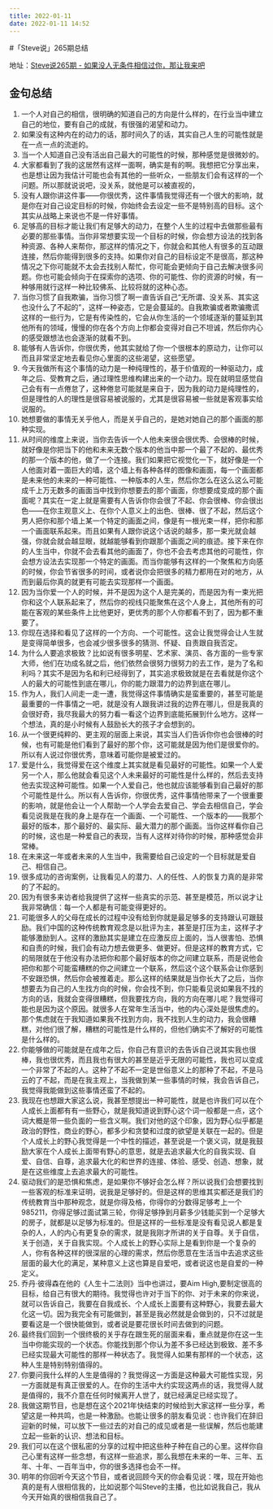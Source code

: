 ```yaml
---
title: 2022-01-11
date: 2022-01-11 14:52
---
```


#「Steve说」265期总结

地址：[Steve说265期 - 如果没人无条件相信过你，那让我来吧](https://www.xiaoyuzhoufm.com/episode/61cd67cb64892d00475472e4)

## 金句总结
1. 一个人对自己的相信，很明确的知道自己的方向是什么样的，在行业当中建立自己的地位，要有自己的成就，有很强的渴望和动力。
2. 如果没有这种内在的动力的话，那时间久了的话，其实自己人生的可能性就是在一点一点的流逝的。
3. 当一个人知道自己没有活出自己最大的可能性的时候，那种感觉是很微妙的。
4. 大家都看到了我的这居然有这样一面啊，确实是有的啊。我想把它分享出来，也是想让因为我估计可能也会有其他的一些听众，一些朋友们会有这样的一个问题。所以那就说说吧，没关系，就他是可以被直视的，
5. 没有人跟你讲这件事——你很优秀，这件事情我觉得还有一个很大的影响，就是你在对自己设定目标的时候，你始终会去设定一些不是特别高的目标。这个其实从战略上来说也不是一件好事情。
6. 足够高的目标才能让我们有足够大的动力，在整个人生的过程中去做那些最有必要的那些事情。当你非常想要实现一个目标的时候，你会想方设法的找到各种资源、各种人来帮你，那这样的情况之下，你就会和其他人有很多的互动跟连接，然后你能得到很多的支持。如果你对自己的目标设定不是很高，那这种情况之下你可能就不太会去找别人帮忙，你可能会更倾向于自己去解决很多问题。你也可能会倾向于在探索你的选项、你的可能性、你的资源的时候，有一种够用就行这样一种比较佛系、比较将就的这种心态。
7. 当你习惯了自我欺骗，当你习惯了啊一直告诉自己“无所谓、没关系、其实这也没什么了不起的”，这样一种姿态，它是会蔓延的。自我欺骗或者欺骗撒谎这样的一些行为，它是有传染性的，它会从你生活的一个领域逐渐的蔓延到其他所有的领域，慢慢的你在各个方向上你都会变得对自己不坦诚，然后你内心的感受跟想法也会逐渐的就看不到。
8. 能够有人告诉你，你很优秀，他其实就给了你一个很根本的原动力，让你可以而且非常坚定地去看见你心里面的这些渴望，这些愿望。
9. 今天我做所有这个事情的动力是一种纯理性的，基于价值观的一种驱动力，成年之后、受教育之后，通过理性思维构建出来的一个动力。现在就明显感觉自己会有有一点倦怠了，这种倦怠可能就是来自于，因为我的动力是纯理性的，但是理性的人的理性是很容易被说服的，尤其是很容易被一些就是客观事实给说服的。
10. 她想要做的事情无关乎他人，而是关乎自己的，是她对她自己的那个画面的那种实现。
11. 从时间的维度上来说，当你去告诉一个人他未来很会很优秀、会很棒的时候，就好像是你把当下的他和未来无数个版本的他当中那一个最了不起的、最优秀的那一个版本的他，做了一个连接。我们如果把它视觉化一下，就好像是一个人他面对着一面巨大的墙，这个墙上有各种各样的图像和画面，每一个画面都是未来他的未来的一种可能性、一种版本的人生，然后你怎么在这么这么可能成千上万无数多的画面当中找到你想要去的那个画面，你想要成变成的那个画面呢？其实在一定上就是需要有人告诉你你会很了不起、你会很棒、你会很出色——在你主观意义上、在你个人意义上的出色、很棒、很了不起，然后这个男人把你和那个墙上某一个特定的画面之间，像是有一根光束一样，把你和那一个画面联系起来。而且如果有人跟你说这个话说的越多，那一束光就会越强，你就会就会越显眼，就越能够看到你跟那个画面之间的痕迹。接下来在你的人生当中，你就不会去看其他的画面了，你也不会去考虑其他的可能性，你会想方设法去实现那一个特定的画面。而当你能够有这样的一个聚焦和方向感的时候，你会节省很多的时间，或者说你会把很多的精力都用在对的地方，从而到最后你真的就更有可能去实现那样一个画面。
12. 因为当你爱一个人的时候，并不是因为这个人是完美的，而是因为有一束光把你和这个人联系起来了，然后你的视线只能聚焦在这个人身上，其他所有的可能在客观的某些条件上比他更好，更优秀的那个人你都看不到了，因为都不重要了。
13. 你现在选择和看见了这样的一个方向、一个可能性。这会让我觉得会让人生就是变得简单很多，也会减少很多很多的猜测、怀疑、自责跟自我否定。
14. 为什么人要追求极致？比如说有很多明星、艺术家、演员、各方面的一些专家大师，他们在功成名就之后，他们依然会很努力很努力的去工作，是为了名和利吗？其实不是因为名和利已经得到了，其实追求极致就是在去看就是你这个人的最大的可能性到底在哪儿，你的能力跟潜力的边界到底在哪儿。
15. 作为人，我们人间走一走一遭，我觉得这件事情确实是蛮重要的，甚至可能是最重要的一件事情之一吧，就是没有人跟我讲过我的边界在哪儿，但是我真的会很好奇，我尽我最大的努力看一看这个边界到底能拓展到什么地方。这样一个想法，真的是小时候有人鼓励长大的孩子才会想到的。
16. 从一个很更纯粹的、更主观的层面上来说，其实当人们告诉你你也会很棒的时候，也有可能是他们看到了最好的那个你，这可能就是因为他们是很爱你的。所以有人说过你很优秀，意味着可能你是被爱过的。
17. 爱是什么，我觉得爱在这个维度上其实就是看见最好的可能性。如果一个人爱另一个人，那么他就会看见这个人未来最好的可能性是什么样的，然后去支持他去实现这种可能性。如果一个人爱自己，他也就应该能够看到自己最好的那个可能性是什么。所以有人告诉你，你很优秀，这件事情他带来了一个很重要的影响，就是他会让一个人帮助一个人学会去爱自己、学会去相信自己，学会看见说我是在我的身上是存在一个画面、一个可能性、一个版本的——我那个最好的版本，那个最好的、最实际、最大潜力的那个画面。当你这样看你自己的时候，这也是一种爱自己的表现，当有人这样对待你的时候，那种感觉会非常棒。
18. 在未来这一年或者未来的人生当中，我需要给自己设定的一个目标就是爱自己、相信自己。
19. 很多成功的咨询案例，让我看见人的潜力、人的任性、人的恢复力真的是非常的了不起的。
20. 因为有很多来访者给我提供了这样一些真实的示范、甚至是模范，所以说才让我非常确信：每一个人都是有可能变得更好的。
21. 可能很多人的父母在成长的过程中没有给到你就是最足够多的支持跟认可跟鼓励。我们中国的这种传统教育观念是以批评为主，甚至是打压为主，这样子才能够激励到人。这样的激励其实是建立在应激反应上面的，当人很害怕、恐惧和自责的时候，我们会有动力想去做更多、做更好。但是这样的教育方式，它的局限就在于他没有办法把你和那个最好版本的你之间建立联系，而是说他会把你和那个可能蛮糟糕的你之间建立一个联系，然后这个这个联系会让你感到不安跟恐惧，然后你会被推着走。那么这样的结果就是当你长大了之后，当你想要去为自己的人生找方向的时候，你会找不到，你只能看见说如果我不找的方向的话，我就会变得很糟糕，但我要找方向，我的方向在哪儿呢？我觉得可能也是因为这个原因。就很多人在常年生活当中，他的内心深处是很焦虑的。那个焦虑就在于我知道如果我不找到方向，我不找到人生的动力，我会很糟糕，对他们很了解，糟糕的可能性是什么样的，但他们确实不了解好的可能性是什么样的。
22. 你能够做的可能就是在成年之后，你自己有意识的去告诉自己说其实我也很棒，我也很优秀，而且我也有很大的甚至是近乎无限的可能性，我也可以变成一个非常了不起的人。这种了不起不一定是世俗意义上的那种了不起，不是马云的了不起，而是在我主观上，当我做到某一些事情的时候，我会告诉自己，我觉得我能做到这些事情还蛮了不起的。
23. 我现在也想跟大家这么说，我甚至想提出一种可能性，就是也许我们可以在个人成长上面都有有一些野心，就是我知道说到野心这个词一般都是一点，这个词大概是带一些负面的一些含义啊。我们对他的这个印象，因为野心似乎都是政治的野性，商业的野心，都多少和贪婪和过度的欲望是关联在一起的。但是个人成长上的野心我觉得是一个中性的描述，甚至说是一个褒义词，就是我鼓励大家在个人成长上面带有野心的意思，就是去追求最大化的自我实现、自爱、自信、自尊，追求最大化的和世界的连接、体验、感受、创造、想象，就是在这些维度上去追求最大的可能性。
24. 驱动我们的是恐惧和焦虑，是如果你不够好会怎么样？所以说我们会想要找到一些客观的标准来证明，说我是足够好的。但是这样的思维其实都还是我们的传统教育当中那种观念，就是你得及格，你得你的分数得足够考上一个985211，你得足够过面试第三轮，你得足够挣到月薪多少钱能买到一个足够大的房子，就都是以足够为标准的。但是这样的一些标准是没有看见说人都是复杂的人，人的内心有更复杂的需求，就是我刚才所讲的关于自尊。关于自信，关于创造，关于自我实现。个人成长上的野心实际上是看到你是一个复杂的人，你有各种这样的很深层的心理的需求，然后你愿意在生活当中去追求这些层面的最大化的满足，某种意义上这也算是自爱吧，或者说这也是自爱的一种定义。
25. 乔丹·彼得森在他的《人生十二法则》当中也讲过，要Aim High,要制定很高的目标，给自己有很大的期待。我觉得也许对于当下的你、对于未来的你来说，就可以告诉自己，我要在自我成长、个人成长上面要有这种野心，我要去最大化这一切。因为我完全有可能做到，甚至是我必然就是会做到的，只不过就是要看这是一个很快能做到，或者说是要花很长时间去做到的问题。
26. 最终我们回到一个很终极的关乎存在跟生死的层面来看，重点就是你在这一生当中你能实现的一个状态。你能找到那个你认为差不多已经达到极致、差不多已经实现最大可能性的那样一种状态了。我觉得人如果有那样的一个状态，这种人生是特别特别值得的。
27. 你要问我什么样的人生是值得的？我觉得这一方面是这种最大可能性实现，另一方面就是有真正很爱的人。在你的生活中大约实现这两点的话，我觉得人就是值得的，我不介意在任何时候离开人世了，就已经满足已经实现了。
28. 我做这期节目，也是想在这个2021年快结束的时候给到大家这样一些分享，希望这是一种共鸣，也是一种激励。也能让很多的朋友看见说：也许我们在辞旧迎新的时候，可以放下一些过去的对自己的成见或者是一些误解，然后也能建立起一些新的认识、想法和目标。
29. 我们可以在这个很私密的分享的过程中把这些种子种在自己的心里。这样你自己心里有这样一些念想，有这样一些追求，那么我想在未来的一年、三年、五年、十年、一百年当中，你的很多选择也会不一样。
30. 明年的你回听今天这个节目，或者说回顾今天的你会看见说：嘿，现在开始也真的是有人很相信我的，比如说那个叫Steve的主播，也比如说我自己，我从今天开始真的很相信我自己了。


